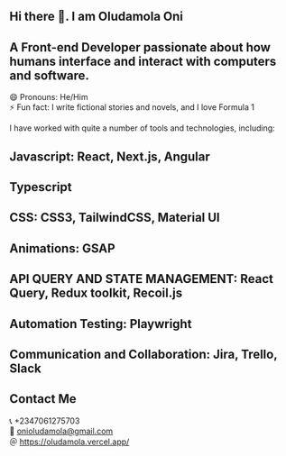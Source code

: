 ## Hi there 👋. I am Oludamola Oni  
## A Front-end Developer passionate about how humans interface and interact with computers and software.

😄 Pronouns: He/Him  
⚡ Fun fact: I write fictional stories and novels, and I love Formula 1

I have worked with quite a number of tools and technologies, including:

## **Javascript:** React, Next.js, Angular  
## Typescript  
## **CSS:** CSS3, TailwindCSS, Material UI  
## **Animations:** GSAP  
## **API QUERY AND STATE MANAGEMENT:** React Query, Redux toolkit, Recoil.js  
## **Automation Testing:** Playwright  
## **Communication and Collaboration:** Jira, Trello, Slack

## Contact Me  
📞 +2347061275703  
📧 onioludamola@gmail.com  
＠ https://oludamola.vercel.app/  


<!--
**Blackie01/Blackie01** is a ✨ _special_ ✨ repository because its `README.md` (this file) appears on your GitHub profile.

Here are some ideas to get you started:

- 🔭 I’m currently working on ...
- 🌱 I’m currently learning ...
- 👯 I’m looking to collaborate on ...
- 🤔 I’m looking for help with ...
- 💬 Ask me about ...
- 📫 How to reach me: ...
- 😄 Pronouns: ...
- ⚡ Fun fact: ...
-->
